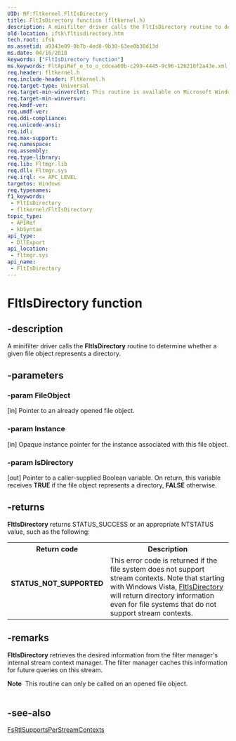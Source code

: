 ```yaml
---
UID: NF:fltkernel.FltIsDirectory
title: FltIsDirectory function (fltkernel.h)
description: A minifilter driver calls the FltIsDirectory routine to determine whether a given file object represents a directory.
old-location: ifsk\fltisdirectory.htm
tech.root: ifsk
ms.assetid: a9343e09-0b7b-4ed8-9b30-63ee0b38d13d
ms.date: 04/16/2018
keywords: ["FltIsDirectory function"]
ms.keywords: FltApiRef_e_to_o_cdcea60b-c299-4445-9c96-126210f2a43e.xml, FltIsDirectory, FltIsDirectory routine [Installable File System Drivers], fltkernel/FltIsDirectory, ifsk.fltisdirectory
req.header: fltkernel.h
req.include-header: FltKernel.h
req.target-type: Universal
req.target-min-winverclnt: This routine is available on Microsoft Windows 2000 Update Rollup 1 for SP4, Windows XP SP2, Microsoft Windows Server 2003 SP1, and later.  Note that this routine is not available on Windows 2000 SP4 or earlier.
req.target-min-winversvr: 
req.kmdf-ver: 
req.umdf-ver: 
req.ddi-compliance: 
req.unicode-ansi: 
req.idl: 
req.max-support: 
req.namespace: 
req.assembly: 
req.type-library: 
req.lib: Fltmgr.lib
req.dll: Fltmgr.sys
req.irql: <= APC_LEVEL
targetos: Windows
req.typenames: 
f1_keywords:
 - FltIsDirectory
 - fltkernel/FltIsDirectory
topic_type:
 - APIRef
 - kbSyntax
api_type:
 - DllExport
api_location:
 - fltmgr.sys
api_name:
 - FltIsDirectory
---
```


# FltIsDirectory function


## -description

A minifilter driver calls the <b>FltIsDirectory</b> routine to determine whether a given file object represents a directory.

## -parameters

### -param FileObject 

[in]
Pointer to an already opened file object.

### -param Instance 

[in]
Opaque instance pointer for the instance associated with this file object.

### -param IsDirectory 

[out]
Pointer to a caller-supplied Boolean variable. On return, this variable receives <b>TRUE</b> if the file object represents a directory, <b>FALSE</b> otherwise.

## -returns

<b>FltIsDirectory</b> returns STATUS_SUCCESS or an appropriate NTSTATUS value, such as the following: 

<table>
<tr>
<th>Return code</th>
<th>Description</th>
</tr>
<tr>
<td width="40%">
<dl>
<dt><b>STATUS_NOT_SUPPORTED</b></dt>
</dl>
</td>
<td width="60%">
This error code is returned if the file system does not support stream contexts.  Note that starting with Windows Vista, <a href="https://docs.microsoft.com/windows-hardware/drivers/ddi/fltkernel/nf-fltkernel-fltisdirectory">FltIsDirectory</a> will return directory information even for file systems that do not support stream contexts.  

</td>
</tr>
</table>

## -remarks

<b>FltIsDirectory</b> retrieves the desired information from the filter manager's internal stream context manager. The filter manager caches this information for future queries on this stream.

<div class="alert"><b>Note</b>  This routine can only be called on an opened file object.</div>
<div> </div>

## -see-also

<a href="https://docs.microsoft.com/previous-versions/ff547285(v=vs.85)">FsRtlSupportsPerStreamContexts</a>

